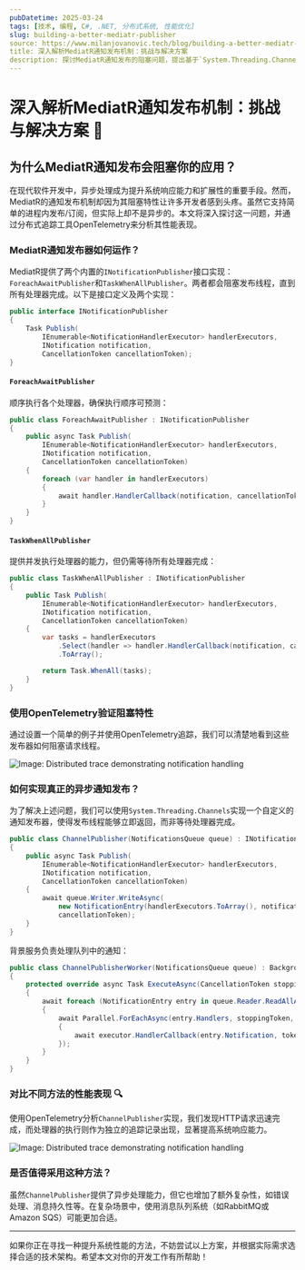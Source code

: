 ```yaml
---
pubDatetime: 2025-03-24
tags: [技术, 编程, C#, .NET, 分布式系统, 性能优化]
slug: building-a-better-mediatr-publisher
source: https://www.milanjovanovic.tech/blog/building-a-better-mediatr-publisher-with-channels-and-why-you-shouldnt
title: 深入解析MediatR通知发布机制：挑战与解决方案
description: 探讨MediatR通知发布的阻塞问题，提出基于`System.Threading.Channels`的异步解决方案，并对比不同方法的性能表现。
---
```


# 深入解析MediatR通知发布机制：挑战与解决方案 🚀

## 为什么MediatR通知发布会阻塞你的应用？

在现代软件开发中，异步处理成为提升系统响应能力和扩展性的重要手段。然而，MediatR的通知发布机制却因为其阻塞特性让许多开发者感到头疼。虽然它支持简单的进程内发布/订阅，但实际上却不是异步的。本文将深入探讨这一问题，并通过分布式追踪工具OpenTelemetry来分析其性能表现。

### MediatR通知发布器如何运作？

MediatR提供了两个内置的`INotificationPublisher`接口实现：`ForeachAwaitPublisher`和`TaskWhenAllPublisher`。两者都会阻塞发布线程，直到所有处理器完成。以下是接口定义及两个实现：

```csharp
public interface INotificationPublisher
{
    Task Publish(
        IEnumerable<NotificationHandlerExecutor> handlerExecutors,
        INotification notification,
        CancellationToken cancellationToken);
}
```

#### `ForeachAwaitPublisher`

顺序执行各个处理器，确保执行顺序可预测：

```csharp
public class ForeachAwaitPublisher : INotificationPublisher
{
    public async Task Publish(
        IEnumerable<NotificationHandlerExecutor> handlerExecutors,
        INotification notification,
        CancellationToken cancellationToken)
    {
        foreach (var handler in handlerExecutors)
        {
            await handler.HandlerCallback(notification, cancellationToken).ConfigureAwait(false);
        }
    }
}
```

#### `TaskWhenAllPublisher`

提供并发执行处理器的能力，但仍需等待所有处理器完成：

```csharp
public class TaskWhenAllPublisher : INotificationPublisher
{
    public Task Publish(
        IEnumerable<NotificationHandlerExecutor> handlerExecutors,
        INotification notification,
        CancellationToken cancellationToken)
    {
        var tasks = handlerExecutors
            .Select(handler => handler.HandlerCallback(notification, cancellationToken))
            .ToArray();

        return Task.WhenAll(tasks);
    }
}
```

### 使用OpenTelemetry验证阻塞特性

通过设置一个简单的例子并使用OpenTelemetry追踪，我们可以清楚地看到这些发布器如何阻塞请求线程。

![Image: Distributed trace demonstrating notification handling](https://www.milanjovanovic.tech/blogs/mnw_130/foreachawait_publisher.png?imwidth=3840)

### 如何实现真正的异步通知发布？

为了解决上述问题，我们可以使用`System.Threading.Channels`实现一个自定义的通知发布器，使得发布线程能够立即返回，而非等待处理器完成。

```csharp
public class ChannelPublisher(NotificationsQueue queue) : INotificationPublisher
{
    public async Task Publish(
        IEnumerable<NotificationHandlerExecutor> handlerExecutors,
        INotification notification,
        CancellationToken cancellationToken)
    {
        await queue.Writer.WriteAsync(
            new NotificationEntry(handlerExecutors.ToArray(), notification),
            cancellationToken);
    }
}
```

背景服务负责处理队列中的通知：

```csharp
public class ChannelPublisherWorker(NotificationsQueue queue) : BackgroundService
{
    protected override async Task ExecuteAsync(CancellationToken stoppingToken)
    {
        await foreach (NotificationEntry entry in queue.Reader.ReadAllAsync(stoppingToken))
        {
            await Parallel.ForEachAsync(entry.Handlers, stoppingToken, async (executor, token) =>
            {
                await executor.HandlerCallback(entry.Notification, token);
            });
        }
    }
}
```

### 对比不同方法的性能表现 🔍

使用OpenTelemetry分析`ChannelPublisher`实现，我们发现HTTP请求迅速完成，而处理器的执行则作为独立的追踪记录出现，显著提高系统响应能力。

![Image: Distributed trace demonstrating notification handling](https://www.milanjovanovic.tech/blogs/mnw_130/channel_publisher.png?imwidth=3840)

### 是否值得采用这种方法？

虽然`ChannelPublisher`提供了异步处理能力，但它也增加了额外复杂性，如错误处理、消息持久性等。在复杂场景中，使用消息队列系统（如RabbitMQ或Amazon SQS）可能更加合适。

---

如果你正在寻找一种提升系统性能的方法，不妨尝试以上方案，并根据实际需求选择合适的技术架构。希望本文对你的开发工作有所帮助！
